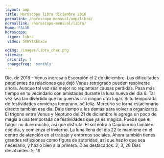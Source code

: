 ```yaml
---
layout: amp
title: Horoscopo libra diciembre 2018 
permalink: /horoscopo-mensual/amp/libra/
normallink: /horoscopo-mensual/libra/
home: FALSE
horoscopo:
 signo: libra
 video: 5XhVtXEnxcw

ogimg: /images/libra_char.png
sitemap:
 priority: 1
 changefreq: 'monthly'
---
```



Dic. de 2018 - Venus ingresa a Escorpión el 2 de diciembre. Las dificultades pendientes de relaciones que dejó Venus retrógrado pueden resolverse ahora. Aunque tal vez sea mejor no replantear causas perdidas. 
Pasa más tiempo en tu vecindario con amistades durante la luna nueva del día 6. Tal vez sea tan divertido que no querrás ir a ningún otro lugar. Si tu temporada de festividades comienza temprano, sé feliz. Mercurio se torna estacionario directo también ese día. Dale tiempo a los demás para volver a organizarse. 
El trígono entre Venus y Neptuno del 21 de diciembre le agrega un poco de magia a una temporada de festividades que ya es mágica. Puede que el fulgor no dure mucho, así que disfruta. El sol entra a Capricornio también ese día, y comienza el invierno. 
La luna llena del día 22 te mantiene en el centro de atención en el trabajo y entornos sociales. Ahora también tienes grandes reflexiones como figura de autoridad, así que haz lo que sea necesario, y hazlo bien a la primera. 
Días destacados: 2, 3, 28
Días desafiantes: 5, 19